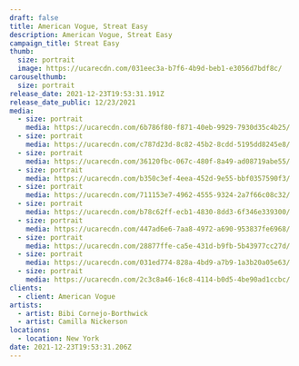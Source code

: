 ```yaml
---
draft: false
title: American Vogue, Streat Easy
description: American Vogue, Streat Easy
campaign_title: Streat Easy
thumb:
  size: portrait
  image: https://ucarecdn.com/031eec3a-b7f6-4b9d-beb1-e3056d7bdf8c/
carouselthumb:
  size: portrait
release_date: 2021-12-23T19:53:31.191Z
release_date_public: 12/23/2021
media:
  - size: portrait
    media: https://ucarecdn.com/6b786f80-f871-40eb-9929-7930d35c4b25/
  - size: portrait
    media: https://ucarecdn.com/c787d23d-8c82-45b2-8cdd-5195dd8245e8/
  - size: portrait
    media: https://ucarecdn.com/36120fbc-067c-480f-8a49-ad08719abe55/
  - size: portrait
    media: https://ucarecdn.com/b350c3ef-4eea-452d-9e55-bbf0357590f3/
  - size: portrait
    media: https://ucarecdn.com/711153e7-4962-4555-9324-2a7f66c08c32/
  - size: portrait
    media: https://ucarecdn.com/b78c62ff-ecb1-4830-8dd3-6f346e339300/
  - size: portrait
    media: https://ucarecdn.com/447ad6e6-7aa8-4972-a690-953837fe6968/
  - size: portrait
    media: https://ucarecdn.com/28877ffe-ca5e-431d-b9fb-5b43977cc27d/
  - size: portrait
    media: https://ucarecdn.com/031ed774-828a-4bd9-a7b9-1a3b20a05e63/
  - size: portrait
    media: https://ucarecdn.com/2c3c8a46-16c8-4114-b0d5-4be90ad1ccbc/
clients:
  - client: American Vogue
artists:
  - artist: Bibi Cornejo-Borthwick
  - artist: Camilla Nickerson
locations:
  - location: New York
date: 2021-12-23T19:53:31.206Z
---
```

